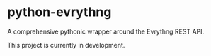 # python-evrythng
A comprehensive pythonic wrapper around the Evrythng REST API.

This project is currently in development.
